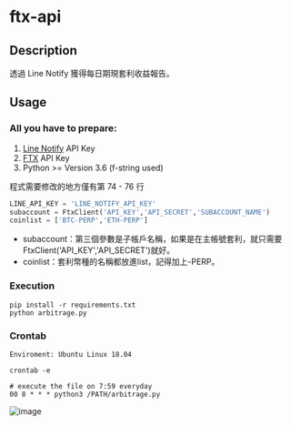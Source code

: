 # ftx-api

## Description
透過 Line Notify 獲得每日期現套利收益報告。

## Usage

### All you have to prepare:
1. [Line Notify](https://notify-bot.line.me/zh_TW/) API Key
2. [FTX](https://ftx.com/profile) API Key
3. Python >= Version 3.6 (f-string used)

程式需要修改的地方僅有第 74 - 76 行
```python
LINE_API_KEY = 'LINE_NOTIFY_API_KEY'
subaccount = FtxClient('API_KEY','API_SECRET','SUBACCOUNT_NAME')
coinlist = ['BTC-PERP','ETH-PERP']
```
- subaccount：第三個參數是子帳戶名稱，如果是在主帳號套利，就只需要FtxClient('API_KEY','API_SECRET')就好。
- coinlist：套利幣種的名稱都放進list，記得加上-PERP。

### Execution
```shell
pip install -r requirements.txt
python arbitrage.py
```

### Crontab
```shell
Enviroment: Ubuntu Linux 18.04

crontab -e

# execute the file on 7:59 everyday
00 8 * * * python3 /PATH/arbitrage.py
```
![image](https://user-images.githubusercontent.com/49953246/111897829-1e4ebb80-8a5d-11eb-8d08-1e514c64759c.png)

